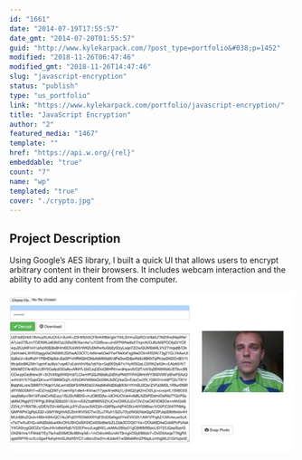 ```yaml
---
id: "1661"
date: "2014-07-19T17:55:57"
date_gmt: "2014-07-20T01:55:57"
guid: "http://www.kylekarpack.com/?post_type=portfolio&#038;p=1452"
modified: "2018-11-26T06:47:46"
modified_gmt: "2018-11-26T14:47:46"
slug: "javascript-encryption"
status: "publish"
type: "us_portfolio"
link: "https://www.kylekarpack.com/portfolio/javascript-encryption/"
title: "JavaScript Encryption"
author: "2"
featured_media: "1467"
template: ""
href: "https://api.w.org/{rel}"
embeddable: "true"
count: "7"
name: "wp"
templated: "true"
cover: "./crypto.jpg"
---
```

## Project Description

Using Google&#x2019;s AES library, I built a quick UI that allows users to encrypt arbitrary content in their browsers. It includes webcam interaction and the ability to add any content from the computer.

[![crypto](./crypto.jpg)](https://i2.wp.com/www.kylekarpack.com/wordpress/wp-content/uploads/2014/07/crypto.jpg)&#xA0;